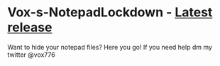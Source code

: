 # Vox-s-NotepadLockdown - [Latest release](https://github.com/Vox77/Vox-s-NotepadLockdown/releases/tag/V0.0.1)
Want to hide your notepad files? Here you go!
If you need help dm my twitter @vox776
